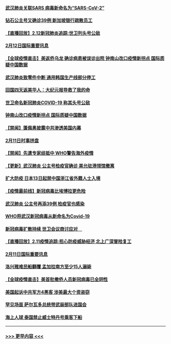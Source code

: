 #### [武汉肺炎关联SARS 病毒新命名为“SARS-CoV-2”](../pages/prog202/a102775719.md?t=02130333) 
#### [钻石公主号又确诊39例 新加坡银行疏散员工](../pages/prog202/a102775691.md?t=02130333) 
#### [【直播回放】2.12新冠肺炎追踪:世卫列头号公敌](../pages/prog202/a102775541.md?t=02130333) 
#### [2月12日国际重要讯息](../pages/prog202/a102775437.md?t=02130333) 
#### [【全球疫情直击】美返侨乌龙 确诊病患被误诊出院 钟南山改口疫情新拐点 国际质疑中国数据](../pages/prog202/a102775378.md?t=02130333) 
#### [武汉肺炎致零件中断 通用韩国生产线部分停工](../pages/prog202/a102775365.md?t=02130333) 
#### [回国四天返美华人：大纪元报导救了我的命](../pages/prog202/a102775342.md?t=02130333) 
#### [世卫命名新冠肺炎COVID-19 称其头号公敌](../pages/prog202/a102775196.md?t=02130333) 
#### [钟南山改口疫情新拐点 国际质疑中国数据](../pages/prog202/a102775178.md?t=02130333) 
#### [【禁闻】蓬佩奥披露中共渗透美国内幕](../pages/prog202/a102775129.md?t=02130333) 
#### [2月11日时事拼盘](../pages/prog202/a102775140.md?t=02130333) 
#### [【禁闻】先遣专家组抵中 WHO警告海外疫情](../pages/prog202/a102775112.md?t=02130333) 
#### [【更新】武汉肺炎 公主号检疫官确诊 美允驻港领馆撤离](../pages/prog202/a102770740.md?t=02130333) 
#### [扩大防疫 日本13日起禁中国浙江省外籍人士入境](../pages/prog202/a102775051.md?t=02130333) 
#### [【疫情最前线】新冠病毒比埃博拉更危险](../pages/prog202/a102775043.md?t=02130333) 
#### [武汉肺炎 公主号再添39例 检疫官也感染](../pages/prog202/a102775031.md?t=02130333) 
#### [WHO将武汉新冠病毒从新命名为Covid-19](../pages/prog202/a102774891.md?t=02130333) 
#### [新冠病毒扩散持续 世卫会议商讨应对　](../pages/prog202/a102774850.md?t=02130333) 
#### [【直播回放】2.11疫情追踪:担心防疫威胁经济 北上广深冒险复工](../pages/prog202/a102774741.md?t=02130333) 
#### [2月11日国际重要讯息](../pages/prog202/a102774621.md?t=02130333) 
#### [洛兴雅难民船翻覆 孟加拉南方至少15人溺毙](../pages/prog202/a102774586.md?t=02130333) 
#### [【全球疫情直击】美首批撤侨人员新冠病毒已全阴性](../pages/prog202/a102774523.md?t=02130333) 
#### [美国起诉中共军方4黑客 涉美最大个资盗窃](../pages/prog202/a102774508.md?t=02130333) 
#### [罕见场面  萨尔瓦多总统带武装部队进国会](../pages/prog202/a102774494.md?t=02130333) 
#### [海上人球 泰国禁止威士特丹号乘客下船](../pages/prog202/a102774384.md?t=02130333) 

----
#### [ >>> 更早内容 <<< ](../indexes/prog202-earlier.md)
